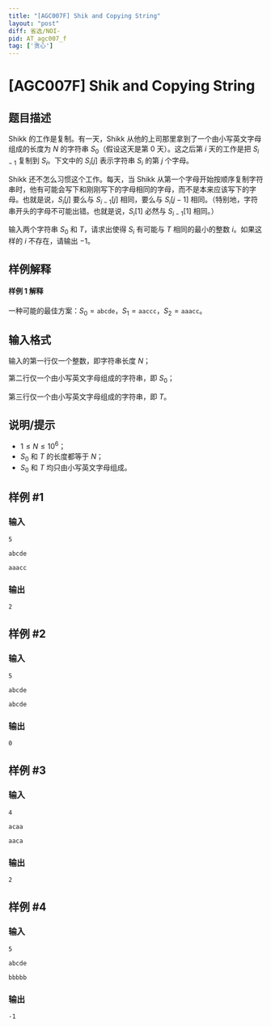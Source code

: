 ```yaml
---
title: "[AGC007F] Shik and Copying String"
layout: "post"
diff: 省选/NOI-
pid: AT_agc007_f
tag: ['贪心']
---
```


# [AGC007F] Shik and Copying String

## 题目描述

Shikk 的工作是复制。有一天，Shikk 从他的上司那里拿到了一个由小写英文字母组成的长度为 $N$ 的字符串 $S_{0}$（假设这天是第 $0$ 天）。这之后第 $i$ 天的工作是把 $S_{i-1}$ 复制到 $S_{i}$。下文中的 $S_{i}[j]$ 表示字符串 $S_{i}$ 的第 $j$ 个字母。

Shikk 还不怎么习惯这个工作。每天，当 Shikk 从第一个字母开始按顺序复制字符串时，他有可能会写下和刚刚写下的字母相同的字母，而不是本来应该写下的字母。也就是说，$S_{i}[j]$ 要么与 $S_{i-1}[j]$ 相同，要么与 $S_{i}[j-1]$ 相同。（特别地，字符串开头的字母不可能出错。也就是说，$S_{i}[1]$ 必然与 $S_{i-1}[1]$ 相同。）

输入两个字符串 $S_{0}$ 和 $T$，请求出使得 $S_{i}$ 有可能与 $T$ 相同的最小的整数 $i$。如果这样的 $i$ 不存在，请输出 $-1$。


## 样例解释

#### 样例 1 解释

一种可能的最佳方案：$S_{0}= \texttt{abcde}$，$S_{1} = \texttt{aaccc}$，$S_{2} = \texttt{aaacc}$。

## 输入格式

输入的第一行仅一个整数，即字符串长度 $N$；

第二行仅一个由小写英文字母组成的字符串，即 $S_{0}$；

第三行仅一个由小写英文字母组成的字符串，即 $T$。

## 说明/提示

- $1\le N\le 10 ^ 6$；
- $S_{0}$ 和 $T$ 的长度都等于 $N$；
- $S_{0}$ 和 $T$ 均只由小写英文字母组成。

## 样例 #1

### 输入

```
5
abcde
aaacc
```

### 输出

```
2
```

## 样例 #2

### 输入

```
5
abcde
abcde
```

### 输出

```
0
```

## 样例 #3

### 输入

```
4
acaa
aaca
```

### 输出

```
2
```

## 样例 #4

### 输入

```
5
abcde
bbbbb
```

### 输出

```
-1
```

